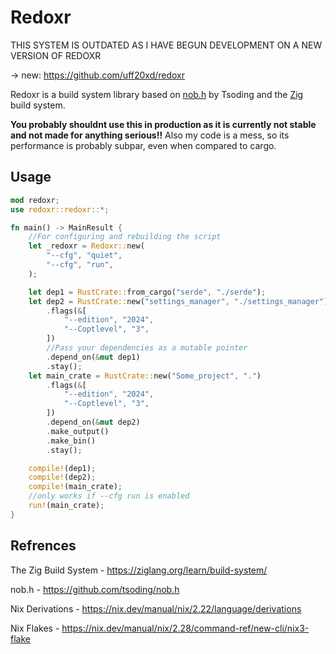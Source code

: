 # Redoxr
THIS SYSTEM IS OUTDATED AS I HAVE BEGUN DEVELOPMENT ON A NEW VERSION OF REDOXR

 -> new: https://github.com/uff20xd/redoxr

Redoxr is a build system library based on [nob.h](https://github.com/tsoding/nob.h) by Tsoding and the [Zig](https://ziglang.org/) build system.

**You probably shouldnt use this in production as it is currently not stable and not made for anything serious!!**
Also my code is a mess, so its performance is probably subpar, even when compared to cargo.

## Usage

```Rust
mod redoxr;
use redoxr::redoxr::*;

fn main() -> MainResult {
    //For configuring and rebuilding the script
    let _redoxr = Redoxr::new(
        "--cfg", "quiet",
        "--cfg", "run",
    );

    let dep1 = RustCrate::from_cargo("serde", "./serde");
    let dep2 = RustCrate::new("settings_manager", "./settings_manager")
        .flags(&[
            "--edition", "2024",
            "--Coptlevel", "3",
        ])
        //Pass your dependencies as a mutable pointer
        .depend_on(&mut dep1)
        .stay();
    let main_crate = RustCrate::new("Some_project", ".")
        .flags(&[
            "--edition", "2024",
            "--Coptlevel", "3",
        ])
        .depend_on(&mut dep2)
        .make_output()
        .make_bin()
        .stay();

    compile!(dep1);
    compile!(dep2);
    compile!(main_crate);
    //only works if --cfg run is enabled
    run!(main_crate);
}

```

## Refrences

The Zig Build System - https://ziglang.org/learn/build-system/

nob.h - https://github.com/tsoding/nob.h

Nix Derivations - https://nix.dev/manual/nix/2.22/language/derivations

Nix Flakes - https://nix.dev/manual/nix/2.28/command-ref/new-cli/nix3-flake
